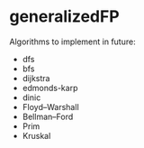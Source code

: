 # generalizedFP

Algorithms to implement in future:

- dfs
- bfs 
- dijkstra
- edmonds-karp
- dinic
- Floyd–Warshall 
- Bellman–Ford
- Prim 
- Kruskal
